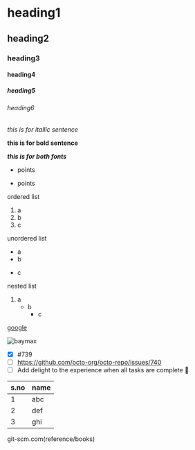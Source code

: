 # heading1
## heading2
### heading3
#### heading4
##### heading5
###### heading6
*this is for itallic sentence* 

**this is for bold sentence**

***this is for both fonts***

- points

* points

ordered list
 1. a
 2. b
 3. c
 
 unordered list
  - a
  - b
  * c 
  
 nested list
  1. a
      - b
        - c

[google](www.google.com)

![baymax](https://encrypted-tbn0.gstatic.com/images?q=tbn:ANd9GcSXarbZQh_d1IeqD76KqubwmlZvfc6zGJkhcQ&usqp=CAU0)

- [x] #739
- [ ] https://github.com/octo-org/octo-repo/issues/740
- [ ] Add delight to the experience when all tasks are complete :tada:

s.no|name
----|----
1|abc
2|def
3|ghi

git-scm.com(reference/books)
